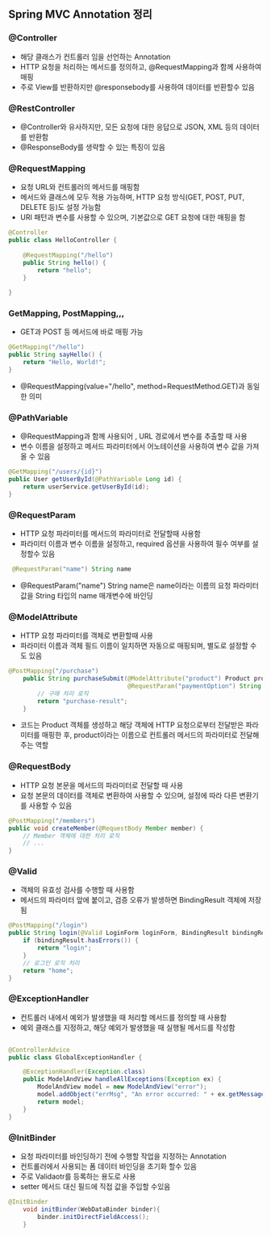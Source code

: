 ## Spring MVC Annotation 정리

### @Controller
+ 해당 클래스가 컨트롤러 임을 선언하는 Annotation
+ HTTP 요청을 처리하는 메서드를 정의하고, @RequestMapping과 함께 사용하여 매핑
+ 주로 View를 반환하지만 @responsebody를 사용하여 데이터를 반환할수 있음


### @RestController
+ @Controller와 유사하지만, 모든 요청에 대한 응답으로 JSON, XML 등의 데이터를 반환함
+ @ResponseBody를 생략할 수 있는 특징이 있음


### @RequestMapping
+ 요청 URL와 컨트롤러의 메서드를 매핑함
+ 메서드와 클래스에 모두 적용 가능하며, HTTP 요청 방식(GET, POST, PUT, DELETE 등)도 설정 가능함
+ URI 패턴과 변수를 사용할 수 있으며, 기본값으로 GET 요청에 대한 매핑을 함


```java
@Controller
public class HelloController {
 
    @RequestMapping("/hello")
    public String hello() {
        return "hello";
    }
 
}
```

### GetMapping, PostMapping,,,
+ GET과  POST 등 메서드에 바로 매핑 가능


```java
@GetMapping("/hello")
public String sayHello() {
    return "Hello, World!";
}

```
+ @RequestMapping(value="/hello", method=RequestMethod.GET)과 동일한 의미


### @PathVariable
+ @RequestMapping과 함께 사용되어 , URL 경로에서 변수를 추출할 때 사용
+ 변수 이름을 설정하고 메서드 파라미터에서 어노테이션을 사용하여 변수 값을 가져올 수 있음

```java
@GetMapping("/users/{id}")
public User getUserById(@PathVariable Long id) {
    return userService.getUserById(id);
}
```

### @RequestParam
+ HTTP 요청 파라미터를 메서드의 파라미터로 전달할때 사용함
+ 파라미터 이름과 변수 이름을 설정하고, required 옵션을 사용하여 필수 여부를 설정할수 있음

```java
 @RequestParam("name") String name
```
+ @RequestParam("name") String name은 name이라는 이름의 요청 파라미터 값을 String 타입의 name 매개변수에 바인딩

### @ModelAttribute
+ HTTP 요청 파라미터를 객체로 변환할때 사용
+ 파라미터 이름과 객체 필드 이름이 일치하면 자동으로 매핑되며, 별도로 설정할 수 도 있음
```java
@PostMapping("/purchase")
    public String purchaseSubmit(@ModelAttribute("product") Product product, 
                                 @RequestParam("paymentOption") String paymentOption) {
        // 구매 처리 로직
        return "purchase-result";
    }

```
+ 코드는 Product 객체를 생성하고 해당 객체에 HTTP 요청으로부터 전달받은 파라미터를 매핑한 후, product이라는 이름으로 컨트롤러 메서드의 파라미터로 전달해주는 역할


### @RequestBody
+ HTTP 요청 본문을 메서드의 파라미터로 전달할 때 사용
+ 요청 본문의 데이터를 객체로 변환하여 사용할 수 있으며, 설정에 따라 다른 변환기를 사용할 수 있음

```java
@PostMapping("/members")
public void createMember(@RequestBody Member member) {
    // Member 객체에 대한 처리 로직
    // ...
}
```


### @Valid
+ 객체의 유효성 검사를 수행할 때 사용함
+ 메서드의 파라미터 앞에 붙이고, 검증 오류가 발생하면 BindingResult 객체에 저장됨

```java
@PostMapping("/login")
public String login(@Valid LoginForm loginForm, BindingResult bindingResult) {
    if (bindingResult.hasErrors()) {
        return "login";
    }
    // 로그인 로직 처리
    return "home";
}

```

### @ExceptionHandler
+ 컨트롤러 내에서 예외가 발생했을 때 처리할 메서드를 정의할 때 사용함
+ 예외 클래스를 지정하고, 해당 예외가 발생했을 때 실행될 메서드를 작성함

```java 

@ControllerAdvice
public class GlobalExceptionHandler {

    @ExceptionHandler(Exception.class)
    public ModelAndView handleAllExceptions(Exception ex) {
        ModelAndView model = new ModelAndView("error");
        model.addObject("errMsg", "An error occurred: " + ex.getMessage());
        return model;
    }
}

```

### @InitBinder
+ 요청 파라미터를 바인딩하기 전에 수행할 작업을 지정하는 Annotation
+ 컨트롤러에서 사용되는 폼 데이터 바인딩을 초기화 할수 있음
+ 주로 Validaotr를 등록하는 용도로 사용
+ setter 메서드 대신 필드에 직접 값을 주입할 수있음 

```java
@InitBinder
    void initBinder(WebDataBinder binder){
        binder.initDirectFieldAccess();
    }
```


